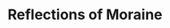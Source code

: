 ---
layout: product
product_id: 1491349405758
id: 1491349405758
title: Reflections of Moraine
body_html: >-
  <p>Taken at Moraine Lake during the summer of 2018.</p>

  <p>The very first view of Moraine Lake as you arrive. It’s incredible that places like this exist and we all get see them.</p>

  <p> </p>
vendor: Connell McCarthy
product_type: Photo Print
created_at: 2018-10-13T21:02:03-04:00
handle: reflections-of-moraine
updated_at: 2022-01-18T10:42:40-05:00
published_at: 2018-08-22T19:38:24-04:00
template_suffix: ""
status: active
published_scope: global
tags: Batch 02, lake, mountain, mountains, Print, Trees, water
admin_graphql_api_id: gid://shopify/Product/1491349405758
variants:
  - id: 39577160581182
    product_id: 1491349405758
    title: 8x10” / Full Colour
    price: "35.00"
    sku: CM-PP-B2-11-XXS-FC
    position: 1
    inventory_policy: deny
    compare_at_price: null
    fulfillment_service: manual
    inventory_management: null
    option1: 8x10”
    option2: Full Colour
    option3: null
    created_at: 2021-09-01T14:28:57-04:00
    updated_at: 2021-09-01T14:29:14-04:00
    taxable: true
    barcode: ""
    grams: 208
    image_id: 6301675126846
    weight: 0.208
    weight_unit: kg
    inventory_item_id: 41671601225790
    inventory_quantity: 0
    old_inventory_quantity: 0
    requires_shipping: true
    admin_graphql_api_id: gid://shopify/ProductVariant/39577160581182
  - id: 39577160613950
    product_id: 1491349405758
    title: 8x10” / Black & White
    price: "35.00"
    sku: CM-PP-B2-11-XXS-BW
    position: 2
    inventory_policy: deny
    compare_at_price: null
    fulfillment_service: manual
    inventory_management: null
    option1: 8x10”
    option2: Black & White
    option3: null
    created_at: 2021-09-01T14:28:57-04:00
    updated_at: 2021-09-01T14:29:14-04:00
    taxable: true
    barcode: ""
    grams: 208
    image_id: 6301674733630
    weight: 0.208
    weight_unit: kg
    inventory_item_id: 41671601258558
    inventory_quantity: 0
    old_inventory_quantity: 0
    requires_shipping: true
    admin_graphql_api_id: gid://shopify/ProductVariant/39577160613950
  - id: 39577160646718
    product_id: 1491349405758
    title: 8.5x11” / Full Colour
    price: "35.00"
    sku: CM-PP-B2-11-XS-FC
    position: 3
    inventory_policy: deny
    compare_at_price: null
    fulfillment_service: manual
    inventory_management: null
    option1: 8.5x11”
    option2: Full Colour
    option3: null
    created_at: 2021-09-01T14:28:57-04:00
    updated_at: 2021-09-01T14:29:14-04:00
    taxable: true
    barcode: ""
    grams: 208
    image_id: 6301675126846
    weight: 0.208
    weight_unit: kg
    inventory_item_id: 41671601291326
    inventory_quantity: 0
    old_inventory_quantity: 0
    requires_shipping: true
    admin_graphql_api_id: gid://shopify/ProductVariant/39577160646718
  - id: 39577160679486
    product_id: 1491349405758
    title: 8.5x11” / Black & White
    price: "35.00"
    sku: CM-PP-B2-11-XS-BW
    position: 4
    inventory_policy: deny
    compare_at_price: null
    fulfillment_service: manual
    inventory_management: null
    option1: 8.5x11”
    option2: Black & White
    option3: null
    created_at: 2021-09-01T14:28:57-04:00
    updated_at: 2021-09-01T14:29:14-04:00
    taxable: true
    barcode: ""
    grams: 208
    image_id: 6301674733630
    weight: 0.208
    weight_unit: kg
    inventory_item_id: 41671601324094
    inventory_quantity: 0
    old_inventory_quantity: 0
    requires_shipping: true
    admin_graphql_api_id: gid://shopify/ProductVariant/39577160679486
  - id: 39577160712254
    product_id: 1491349405758
    title: 13x19” / Full Colour
    price: "40.00"
    sku: CM-PP-B2-11-S-FC
    position: 5
    inventory_policy: deny
    compare_at_price: null
    fulfillment_service: manual
    inventory_management: null
    option1: 13x19”
    option2: Full Colour
    option3: null
    created_at: 2021-09-01T14:28:57-04:00
    updated_at: 2021-09-01T14:29:14-04:00
    taxable: true
    barcode: ""
    grams: 208
    image_id: 6301675126846
    weight: 0.208
    weight_unit: kg
    inventory_item_id: 41671601356862
    inventory_quantity: 0
    old_inventory_quantity: 0
    requires_shipping: true
    admin_graphql_api_id: gid://shopify/ProductVariant/39577160712254
  - id: 39577160745022
    product_id: 1491349405758
    title: 13x19” / Black & White
    price: "40.00"
    sku: CM-PP-B2-11-S-BW
    position: 6
    inventory_policy: deny
    compare_at_price: null
    fulfillment_service: manual
    inventory_management: null
    option1: 13x19”
    option2: Black & White
    option3: null
    created_at: 2021-09-01T14:28:57-04:00
    updated_at: 2021-09-01T14:29:14-04:00
    taxable: true
    barcode: ""
    grams: 208
    image_id: 6301674733630
    weight: 0.208
    weight_unit: kg
    inventory_item_id: 41671601389630
    inventory_quantity: 0
    old_inventory_quantity: 0
    requires_shipping: true
    admin_graphql_api_id: gid://shopify/ProductVariant/39577160745022
  - id: 39577160777790
    product_id: 1491349405758
    title: 16x20” / Full Colour
    price: "50.00"
    sku: CM-PP-B2-11-M-FC
    position: 7
    inventory_policy: deny
    compare_at_price: null
    fulfillment_service: manual
    inventory_management: null
    option1: 16x20”
    option2: Full Colour
    option3: null
    created_at: 2021-09-01T14:28:57-04:00
    updated_at: 2021-09-01T14:29:14-04:00
    taxable: true
    barcode: ""
    grams: 208
    image_id: 6301675126846
    weight: 0.208
    weight_unit: kg
    inventory_item_id: 41671601422398
    inventory_quantity: 0
    old_inventory_quantity: 0
    requires_shipping: true
    admin_graphql_api_id: gid://shopify/ProductVariant/39577160777790
  - id: 39577160810558
    product_id: 1491349405758
    title: 16x20” / Black & White
    price: "50.00"
    sku: CM-PP-B2-11-M-BW
    position: 8
    inventory_policy: deny
    compare_at_price: null
    fulfillment_service: manual
    inventory_management: null
    option1: 16x20”
    option2: Black & White
    option3: null
    created_at: 2021-09-01T14:28:57-04:00
    updated_at: 2021-09-01T14:29:14-04:00
    taxable: true
    barcode: ""
    grams: 208
    image_id: 6301674733630
    weight: 0.208
    weight_unit: kg
    inventory_item_id: 41671601455166
    inventory_quantity: 0
    old_inventory_quantity: 0
    requires_shipping: true
    admin_graphql_api_id: gid://shopify/ProductVariant/39577160810558
  - id: 39577160843326
    product_id: 1491349405758
    title: 20x24” / Full Colour
    price: "60.00"
    sku: CM-PP-B2-11-L-FC
    position: 9
    inventory_policy: deny
    compare_at_price: null
    fulfillment_service: manual
    inventory_management: null
    option1: 20x24”
    option2: Full Colour
    option3: null
    created_at: 2021-09-01T14:28:57-04:00
    updated_at: 2021-09-01T14:29:14-04:00
    taxable: true
    barcode: ""
    grams: 208
    image_id: 6301675126846
    weight: 0.208
    weight_unit: kg
    inventory_item_id: 41671601487934
    inventory_quantity: 0
    old_inventory_quantity: 0
    requires_shipping: true
    admin_graphql_api_id: gid://shopify/ProductVariant/39577160843326
  - id: 39577160876094
    product_id: 1491349405758
    title: 20x24” / Black & White
    price: "60.00"
    sku: CM-PP-B2-11-L-BW
    position: 10
    inventory_policy: deny
    compare_at_price: null
    fulfillment_service: manual
    inventory_management: null
    option1: 20x24”
    option2: Black & White
    option3: null
    created_at: 2021-09-01T14:28:57-04:00
    updated_at: 2021-09-01T14:29:14-04:00
    taxable: true
    barcode: ""
    grams: 208
    image_id: 6301674733630
    weight: 0.208
    weight_unit: kg
    inventory_item_id: 41671601520702
    inventory_quantity: 0
    old_inventory_quantity: 0
    requires_shipping: true
    admin_graphql_api_id: gid://shopify/ProductVariant/39577160876094
  - id: 39577160908862
    product_id: 1491349405758
    title: 20x30” / Full Colour
    price: "70.00"
    sku: CM-PP-B2-11-XL-FC
    position: 11
    inventory_policy: deny
    compare_at_price: null
    fulfillment_service: manual
    inventory_management: null
    option1: 20x30”
    option2: Full Colour
    option3: null
    created_at: 2021-09-01T14:28:57-04:00
    updated_at: 2021-09-01T14:29:14-04:00
    taxable: true
    barcode: ""
    grams: 208
    image_id: 6301675126846
    weight: 0.208
    weight_unit: kg
    inventory_item_id: 41671601553470
    inventory_quantity: 0
    old_inventory_quantity: 0
    requires_shipping: true
    admin_graphql_api_id: gid://shopify/ProductVariant/39577160908862
  - id: 39577160941630
    product_id: 1491349405758
    title: 20x30” / Black & White
    price: "70.00"
    sku: CM-PP-B2-11-XL-BW
    position: 12
    inventory_policy: deny
    compare_at_price: null
    fulfillment_service: manual
    inventory_management: null
    option1: 20x30”
    option2: Black & White
    option3: null
    created_at: 2021-09-01T14:28:57-04:00
    updated_at: 2021-09-01T14:29:14-04:00
    taxable: true
    barcode: ""
    grams: 208
    image_id: 6301674733630
    weight: 0.208
    weight_unit: kg
    inventory_item_id: 41671601586238
    inventory_quantity: 0
    old_inventory_quantity: 0
    requires_shipping: true
    admin_graphql_api_id: gid://shopify/ProductVariant/39577160941630
  - id: 39577160974398
    product_id: 1491349405758
    title: 24x36” / Full Colour
    price: "90.00"
    sku: CM-PP-B2-11-XXL-FC
    position: 13
    inventory_policy: deny
    compare_at_price: null
    fulfillment_service: manual
    inventory_management: null
    option1: 24x36”
    option2: Full Colour
    option3: null
    created_at: 2021-09-01T14:28:57-04:00
    updated_at: 2021-09-01T14:29:14-04:00
    taxable: true
    barcode: ""
    grams: 208
    image_id: 6301675126846
    weight: 0.208
    weight_unit: kg
    inventory_item_id: 41671601619006
    inventory_quantity: 0
    old_inventory_quantity: 0
    requires_shipping: true
    admin_graphql_api_id: gid://shopify/ProductVariant/39577160974398
  - id: 39577161007166
    product_id: 1491349405758
    title: 24x36” / Black & White
    price: "90.00"
    sku: CM-PP-B2-11-XXL-BW
    position: 14
    inventory_policy: deny
    compare_at_price: null
    fulfillment_service: manual
    inventory_management: null
    option1: 24x36”
    option2: Black & White
    option3: null
    created_at: 2021-09-01T14:28:57-04:00
    updated_at: 2021-09-01T14:29:14-04:00
    taxable: true
    barcode: ""
    grams: 208
    image_id: 6301674733630
    weight: 0.208
    weight_unit: kg
    inventory_item_id: 41671601651774
    inventory_quantity: 0
    old_inventory_quantity: 0
    requires_shipping: true
    admin_graphql_api_id: gid://shopify/ProductVariant/39577161007166
  - id: 39577161039934
    product_id: 1491349405758
    title: 30x40” / Full Colour
    price: "100.00"
    sku: CM-PP-B2-11-XXXL-FC
    position: 15
    inventory_policy: deny
    compare_at_price: null
    fulfillment_service: manual
    inventory_management: null
    option1: 30x40”
    option2: Full Colour
    option3: null
    created_at: 2021-09-01T14:28:57-04:00
    updated_at: 2021-09-01T14:29:14-04:00
    taxable: true
    barcode: ""
    grams: 208
    image_id: 6301675126846
    weight: 0.208
    weight_unit: kg
    inventory_item_id: 41671601684542
    inventory_quantity: 0
    old_inventory_quantity: 0
    requires_shipping: true
    admin_graphql_api_id: gid://shopify/ProductVariant/39577161039934
  - id: 39577161072702
    product_id: 1491349405758
    title: 30x40” / Black & White
    price: "100.00"
    sku: CM-PP-B2-11-XXXL-BW
    position: 16
    inventory_policy: deny
    compare_at_price: null
    fulfillment_service: manual
    inventory_management: null
    option1: 30x40”
    option2: Black & White
    option3: null
    created_at: 2021-09-01T14:28:57-04:00
    updated_at: 2021-09-01T14:29:14-04:00
    taxable: true
    barcode: ""
    grams: 208
    image_id: 6301674733630
    weight: 0.208
    weight_unit: kg
    inventory_item_id: 41671601717310
    inventory_quantity: 0
    old_inventory_quantity: 0
    requires_shipping: true
    admin_graphql_api_id: gid://shopify/ProductVariant/39577161072702
options:
  - id: 2045814505534
    product_id: 1491349405758
    name: Size
    position: 1
    values:
      - 8x10”
      - 8.5x11”
      - 13x19”
      - 16x20”
      - 20x24”
      - 20x30”
      - 24x36”
      - 30x40”
  - id: 8589997473854
    product_id: 1491349405758
    name: Color
    position: 2
    values:
      - Full Colour
      - Black & White
images:
  - id: 6301675126846
    product_id: 1491349405758
    position: 1
    created_at: 2019-03-17T13:03:45-04:00
    updated_at: 2019-10-20T18:44:17-04:00
    alt: null
    width: 1000
    height: 1500
    src: https://cdn.shopify.com/s/files/1/1624/2355/products/Print-Shot---Dark-Background-_Reflections-of-Moraine-2019.jpg?v=1571611457
    variant_ids:
      - 39577160581182
      - 39577160646718
      - 39577160712254
      - 39577160777790
      - 39577160843326
      - 39577160908862
      - 39577160974398
      - 39577161039934
    admin_graphql_api_id: gid://shopify/ProductImage/6301675126846
  - id: 6301674733630
    product_id: 1491349405758
    position: 2
    created_at: 2019-03-17T13:03:44-04:00
    updated_at: 2019-10-20T18:44:17-04:00
    alt: null
    width: 1000
    height: 1500
    src: https://cdn.shopify.com/s/files/1/1624/2355/products/Print-Shot---Dark-Background-_Reflections-of-Moraine-2019_-B_W.jpg?v=1571611457
    variant_ids:
      - 39577160613950
      - 39577160679486
      - 39577160745022
      - 39577160810558
      - 39577160876094
      - 39577160941630
      - 39577161007166
      - 39577161072702
    admin_graphql_api_id: gid://shopify/ProductImage/6301674733630
  - id: 28230249644094
    product_id: 1491349405758
    position: 3
    created_at: 2021-05-04T20:34:48-04:00
    updated_at: 2021-05-04T20:34:48-04:00
    alt: null
    width: 2000
    height: 1800
    src: https://cdn.shopify.com/s/files/1/1624/2355/products/PAR_02_0001_74691c3f-7f56-4198-8680-d3d953410d60.png?v=1620174888
    variant_ids: []
    admin_graphql_api_id: gid://shopify/ProductImage/28230249644094
image:
  id: 6301675126846
  product_id: 1491349405758
  position: 1
  created_at: 2019-03-17T13:03:45-04:00
  updated_at: 2019-10-20T18:44:17-04:00
  alt: null
  width: 1000
  height: 1500
  src: https://cdn.shopify.com/s/files/1/1624/2355/products/Print-Shot---Dark-Background-_Reflections-of-Moraine-2019.jpg?v=1571611457
  variant_ids:
    - 39577160581182
    - 39577160646718
    - 39577160712254
    - 39577160777790
    - 39577160843326
    - 39577160908862
    - 39577160974398
    - 39577161039934
  admin_graphql_api_id: gid://shopify/ProductImage/6301675126846

---